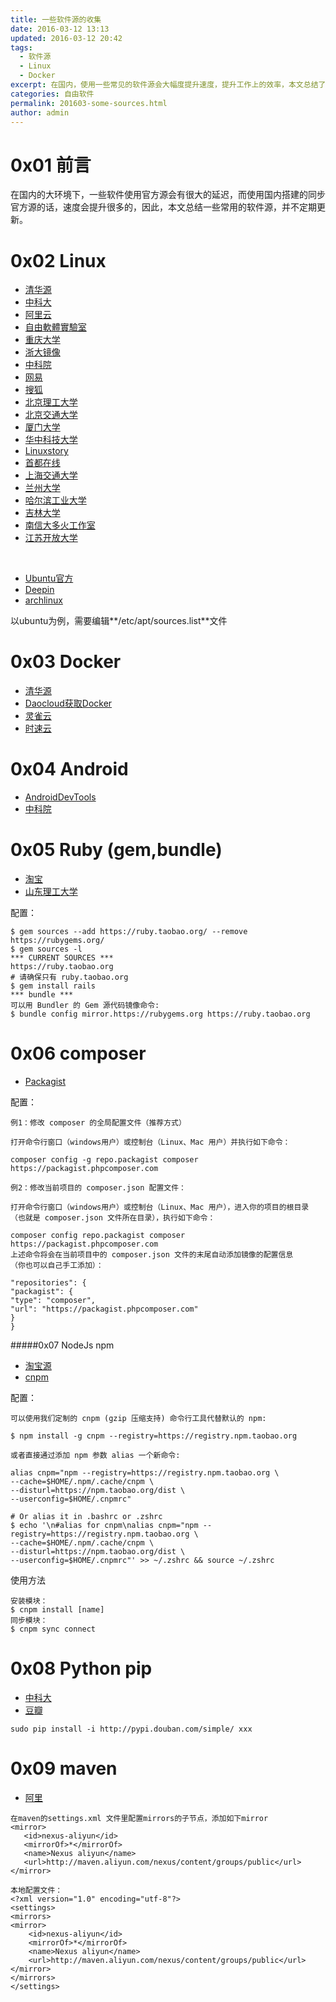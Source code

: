 ```yaml
---
title: 一些软件源的收集
date: 2016-03-12 13:13
updated: 2016-03-12 20:42
tags: 
  - 软件源
  - Linux
  - Docker
excerpt: 在国内，使用一些常见的软件源会大幅度提升速度，提升工作上的效率，本文总结了一些常用的软件源。
categories: 自由软件
permalink: 201603-some-sources.html
author: admin
---
```


# 0x01 前言

在国内的大环境下，一些软件使用官方源会有很大的延迟，而使用国内搭建的同步官方源的话，速度会提升很多的，因此，本文总结一些常用的软件源，并不定期更新。

# 0x02 Linux
+ [清华源](https://mirrors.tuna.tsinghua.edu.cn/)
+ [中科大](https://mirrors.ustc.edu.cn/)
+ [阿里云](http://mirrors.aliyun.com/)
+ [自由軟體實驗室](http://free.nchc.org.tw/pmwiki/index.php?n=FSLab.MirrorLists)
+ [重庆大学](https://mirrors.cqu.edu.cn/)
+ [浙大镜像](http://mirrors.zju.edu.cn/)
+ [中科院](http://mirrors.opencas.cn/)
+ [网易](http://mirrors.163.com/)
+ [搜狐](http://mirrors.sohu.com/)
+ [北京理工大学](http://mirror.bit.edu.cn/web/)
+ [北京交通大学](http://mirror.bjtu.edu.cn/cn/)
+ [厦门大学](http://mirrors.xmu.edu.cn/)
+ [华中科技大学](http://mirrors.hust.edu.cn/)
+ [Linuxstory](http://mirrors.linuxstory.org/)
+ [首都在线](http://mirrors.yun-idc.com/)
+ [上海交通大学](http://ftp.sjtu.edu.cn/)
+ [兰州大学](http://mirror.lzu.edu.cn/)
+ [哈尔滨工业大学](http://run.hit.edu.cn/html/)
+ [吉林大学](http://mirrors.jlu.edu.cn/)
+ [南信大多火工作室](https://mirrors.duohuo.org/)
+ [江苏开放大学](http://mirrors.jstvu.edu.cn/)

<br>

+ [Ubuntu官方](http://wiki.ubuntu.org.cn/%E6%BA%90%E5%88%97%E8%A1%A8)
+ [Deepin](https://www.deepin.org/mirror.html)
+ [archlinux](https://www.archlinuxcn.org/archlinux-cn-repo-and-mirror/)

以ubuntu为例，需要编辑**/etc/apt/sources.list**文件

# 0x03 Docker
+ [清华源](https://mirrors.tuna.tsinghua.edu.cn/help/docker/)
+ [Daocloud获取Docker](https://get.daocloud.io/)
+ [灵雀云](http://www.alauda.cn/)
+ [时速云](https://www.tenxcloud.com/)


# 0x04 Android

+ [AndroidDevTools](http://www.androiddevtools.cn/)
+ [中科院](http://mirrors.opencas.cn/)

# 0x05 Ruby (gem,bundle)

+ [淘宝](https://ruby.taobao.org/)
+ [山东理工大学](http://ruby.sdutlinux.org/)

配置：

```
$ gem sources --add https://ruby.taobao.org/ --remove https://rubygems.org/
$ gem sources -l
*** CURRENT SOURCES ***
https://ruby.taobao.org
# 请确保只有 ruby.taobao.org
$ gem install rails
*** bundle ***
可以用 Bundler 的 Gem 源代码镜像命令:
$ bundle config mirror.https://rubygems.org https://ruby.taobao.org
```

# 0x06 composer

+ [Packagist](http://pkg.phpcomposer.com/)

配置：

```
例1：修改 composer 的全局配置文件（推荐方式）

打开命令行窗口（windows用户）或控制台（Linux、Mac 用户）并执行如下命令：

composer config -g repo.packagist composer 
https://packagist.phpcomposer.com

例2：修改当前项目的 composer.json 配置文件：

打开命令行窗口（windows用户）或控制台（Linux、Mac 用户），进入你的项目的根目录
（也就是 composer.json 文件所在目录），执行如下命令：

composer config repo.packagist composer https://packagist.phpcomposer.com
上述命令将会在当前项目中的 composer.json 文件的末尾自动添加镜像的配置信息
（你也可以自己手工添加）：

"repositories": {
"packagist": {
"type": "composer",
"url": "https://packagist.phpcomposer.com"
}
}
```

#####0x07 NodeJs npm

+ [淘宝源](https://npm.taobao.org/)
+ [cnpm](https://cnpmjs.org/)

配置：

```
可以使用我们定制的 cnpm (gzip 压缩支持) 命令行工具代替默认的 npm:

$ npm install -g cnpm --registry=https://registry.npm.taobao.org

或者直接通过添加 npm 参数 alias 一个新命令:

alias cnpm="npm --registry=https://registry.npm.taobao.org \
--cache=$HOME/.npm/.cache/cnpm \
--disturl=https://npm.taobao.org/dist \
--userconfig=$HOME/.cnpmrc"

# Or alias it in .bashrc or .zshrc
$ echo '\n#alias for cnpm\nalias cnpm="npm --registry=https://registry.npm.taobao.org \
--cache=$HOME/.npm/.cache/cnpm \
--disturl=https://npm.taobao.org/dist \
--userconfig=$HOME/.cnpmrc"' >> ~/.zshrc && source ~/.zshrc
```
使用方法
```
安装模块：
$ cnpm install [name]
同步模块：
$ cnpm sync connect
```

# 0x08 Python pip

+ [中科大](https://pypi.mirrors.ustc.edu.cn/)
+ [豆瓣](http://pypi.douban.com/)

```
sudo pip install -i http://pypi.douban.com/simple/ xxx
```


# 0x09 maven
+ [阿里](http://maven.aliyun.com/nexus/content/groups/public)

```
在maven的settings.xml 文件里配置mirrors的子节点，添加如下mirror
<mirror>
   <id>nexus-aliyun</id>
   <mirrorOf>*</mirrorOf>
   <name>Nexus aliyun</name>
   <url>http://maven.aliyun.com/nexus/content/groups/public</url>
</mirror> 
```

```
本地配置文件：
<?xml version="1.0" encoding="utf-8"?>
<settings>
<mirrors>
<mirror>
    <id>nexus-aliyun</id>
    <mirrorOf>*</mirrorOf>
    <name>Nexus aliyun</name>
    <url>http://maven.aliyun.com/nexus/content/groups/public</url>
</mirror>
</mirrors>
</settings>
```


